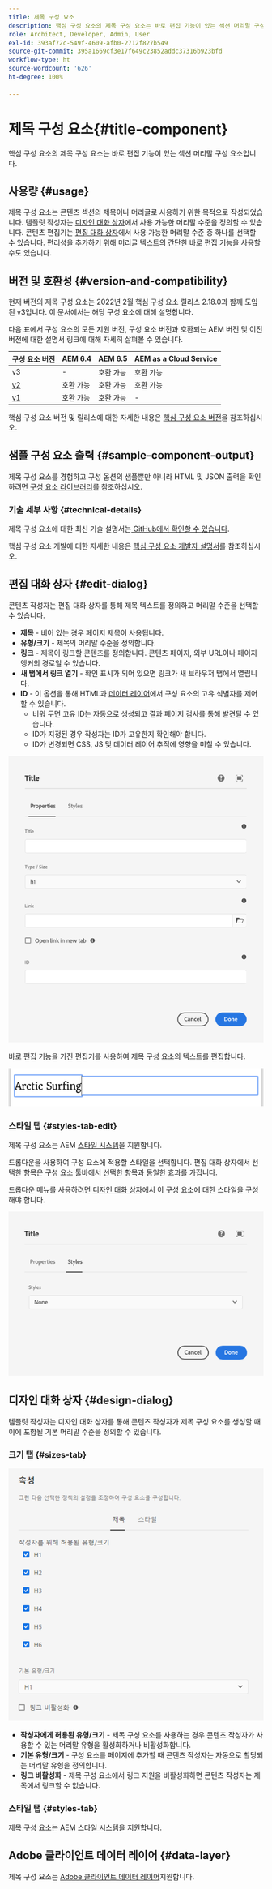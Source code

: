 ```yaml
---
title: 제목 구성 요소
description: 핵심 구성 요소의 제목 구성 요소는 바로 편집 기능이 있는 섹션 머리말 구성 요소입니다.
role: Architect, Developer, Admin, User
exl-id: 393af72c-549f-4609-afb0-2712f827b549
source-git-commit: 395a1669cf3e17f649c23852addc37316b923bfd
workflow-type: ht
source-wordcount: '626'
ht-degree: 100%

---
```


# 제목 구성 요소{#title-component}

핵심 구성 요소의 제목 구성 요소는 바로 편집 기능이 있는 섹션 머리말 구성 요소입니다.

## 사용량 {#usage}

제목 구성 요소는 콘텐츠 섹션의 제목이나 머리글로 사용하기 위한 목적으로 작성되었습니다. 템플릿 작성자는 [디자인 대화 상자](#design-dialog)에서 사용 가능한 머리말 수준을 정의할 수 있습니다. 콘텐츠 편집기는 [편집 대화 상자](#edit-dialog)에서 사용 가능한 머리말 수준 중 하나를 선택할 수 있습니다. 편리성을 추가하기 위해 머리글 텍스트의 간단한 바로 편집 기능을 사용할 수도 있습니다.

## 버전 및 호환성 {#version-and-compatibility}

현재 버전의 제목 구성 요소는 2022년 2월 핵심 구성 요소 릴리스 2.18.0과 함께 도입된 v3입니다. 이 문서에서는 해당 구성 요소에 대해 설명합니다.

다음 표에서 구성 요소의 모든 지원 버전, 구성 요소 버전과 호환되는 AEM 버전 및 이전 버전에 대한 설명서 링크에 대해 자세히 살펴볼 수 있습니다.

| 구성 요소 버전 | AEM 6.4 | AEM 6.5 | AEM as a Cloud Service |
|---|---|---|---|
| v3 | - | 호환 가능 | 호환 가능 |
| [v2](v2/title.md) | 호환 가능 | 호환 가능 | 호환 가능 |
| [v1](v1/title-v1.md) | 호환 가능 | 호환 가능 | - |

핵심 구성 요소 버전 및 릴리스에 대한 자세한 내용은 [핵심 구성 요소 버전](/help/versions.md)을 참조하십시오.

## 샘플 구성 요소 출력 {#sample-component-output}

제목 구성 요소를 경험하고 구성 옵션의 샘플뿐만 아니라 HTML 및 JSON 출력을 확인하려면 [구성 요소 라이브러리](https://adobe.com/go/aem_cmp_library_title_kr)를 참조하십시오.

### 기술 세부 사항 {#technical-details}

제목 구성 요소에 대한 최신 기술 설명서는[ GitHub에서 확인할 수 있습니다](https://adobe.com/go/aem_cmp_tech_title_v2_kr).

핵심 구성 요소 개발에 대한 자세한 내용은 [핵심 구성 요소 개발자 설명서](/help/developing/overview.md)를 참조하십시오.

## 편집 대화 상자 {#edit-dialog}

콘텐츠 작성자는 편집 대화 상자를 통해 제목 텍스트를 정의하고 머리말 수준을 선택할 수 있습니다.

* **제목** - 비어 있는 경우 페이지 제목이 사용됩니다.
* **유형/크기** - 제목의 머리말 수준을 정의합니다.
* **링크** - 제목이 링크할 콘텐츠를 정의합니다. 콘텐츠 페이지, 외부 URL이나 페이지 앵커의 경로일 수 있습니다.
* **새 탭에서 링크 열기** - 확인 표시가 되어 있으면 링크가 새 브라우저 탭에서 열립니다.
* **ID** - 이 옵션을 통해 HTML과 [데이터 레이어](/help/developing/data-layer/overview.md)에서 구성 요소의 고유 식별자를 제어할 수 있습니다.
   * 비워 두면 고유 ID는 자동으로 생성되고 결과 페이지 검사를 통해 발견될 수 있습니다.
   * ID가 지정된 경우 작성자는 ID가 고유한지 확인해야 합니다.
   * ID가 변경되면 CSS, JS 및 데이터 레이어 추적에 영향을 미칠 수 있습니다.

![제목 구성 요소의 편집 대화 상자](/help/assets/title-edit.png)

바로 편집 기능을 가진 편집기를 사용하여 제목 구성 요소의 텍스트를 편집합니다.

![제목 구성 요소 바로 편집](/help/assets/title-edit-inline.png)

### 스타일 탭 {#styles-tab-edit}

제목 구성 요소는 AEM [스타일 시스템](/help/get-started/authoring.md#component-styling)을 지원합니다.

드롭다운을 사용하여 구성 요소에 적용할 스타일을 선택합니다. 편집 대화 상자에서 선택한 항목은 구성 요소 툴바에서 선택한 항목과 동일한 효과를 가집니다.

드롭다운 메뉴를 사용하려면 [디자인 대화 상자](#design-dialog)에서 이 구성 요소에 대한 스타일을 구성해야 합니다.

![제목 구성 요소의 디자인 대화 상자 스타일 탭](/help/assets/title-edit-styles.png)

## 디자인 대화 상자 {#design-dialog}

템플릿 작성자는 디자인 대화 상자를 통해 콘텐츠 작성자가 제목 구성 요소를 생성할 때 이에 포함될 기본 머리말 수준을 정의할 수 있습니다.

### 크기 탭 {#sizes-tab}

![제목 구성 요소의 디자인 대화 상자](/help/assets/title-design.png)

* **작성자에게 허용된 유형/크기** - 제목 구성 요소를 사용하는 경우 콘텐츠 작성자가 사용할 수 있는 머리말 유형을 활성화하거나 비활성화합니다.
* **기본 유형/크기** - 구성 요소를 페이지에 추가할 때 콘텐츠 작성자는 자동으로 할당되는 머리말 유형을 정의합니다.
* **링크 비활성화** - 제목 구성 요소에서 링크 지원을 비활성화하면 콘텐츠 작성자는 제목에서 링크할 수 없습니다.

### 스타일 탭 {#styles-tab}

제목 구성 요소는 AEM [스타일 시스템](/help/get-started/authoring.md#component-styling)을 지원합니다.

## Adobe 클라이언트 데이터 레이어 {#data-layer}

제목 구성 요소는 [ Adobe 클라이언트 데이터 레이어](/help/developing/data-layer/overview.md)지원합니다.
